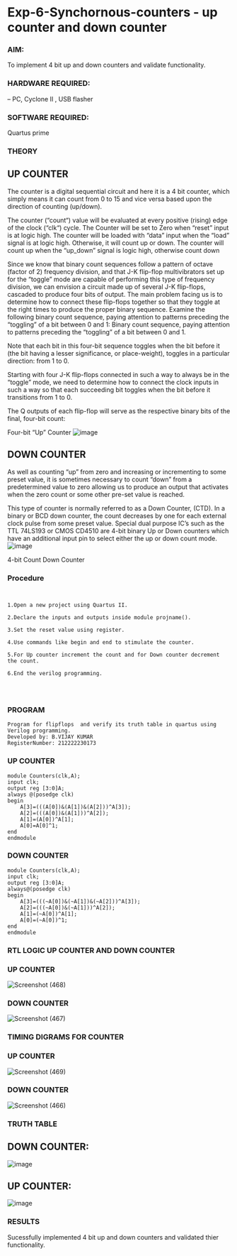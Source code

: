 # Exp-6-Synchornous-counters - up counter and down counter 


### AIM:

To implement 4 bit up and down counters and validate  functionality.


### HARDWARE REQUIRED:

– PC, Cyclone II , USB flasher


### SOFTWARE REQUIRED: 

Quartus prime

### THEORY 

## UP COUNTER 
The counter is a digital sequential circuit and here it is a 4 bit counter, which simply means it can count from 0 to 15 and vice versa based upon the direction of counting (up/down). 

The counter (“count“) value will be evaluated at every positive (rising) edge of the clock (“clk“) cycle.
The Counter will be set to Zero when “reset” input is at logic high.
The counter will be loaded with “data” input when the “load” signal is at logic high. Otherwise, it will count up or down.
The counter will count up when the “up_down” signal is logic high, otherwise count down

Since we know that binary count sequences follow a pattern of octave (factor of 2) frequency division, and that J-K flip-flop multivibrators set up for the “toggle” mode are capable of performing this type of frequency division, we can envision a circuit made up of several J-K flip-flops, cascaded to produce four bits of output.
The main problem facing us is to determine how to connect these flip-flops together so that they toggle at the right times to produce the proper binary sequence.
Examine the following binary count sequence, paying attention to patterns preceding the “toggling” of a bit between 0 and 1:
Binary count sequence, paying attention to patterns preceding the “toggling” of a bit between 0 and 1.

Note that each bit in this four-bit sequence toggles when the bit before it (the bit having a lesser significance, or place-weight), toggles in a particular direction: from 1 to 0.



 
 

Starting with four J-K flip-flops connected in such a way to always be in the “toggle” mode, we need to determine how to connect the clock inputs in such a way so that each succeeding bit toggles when the bit before it transitions from 1 to 0.

The Q outputs of each flip-flop will serve as the respective binary bits of the final, four-bit count:

 
 

Four-bit “Up” Counter
![image](https://user-images.githubusercontent.com/36288975/169644758-b2f4339d-9532-40c5-af40-8f4f8c942e2c.png)



## DOWN COUNTER 

As well as counting “up” from zero and increasing or incrementing to some preset value, it is sometimes necessary to count “down” from a predetermined value to zero allowing us to produce an output that activates when the zero count or some other pre-set value is reached.

This type of counter is normally referred to as a Down Counter, (CTD). In a binary or BCD down counter, the count decreases by one for each external clock pulse from some preset value. Special dual purpose IC’s such as the TTL 74LS193 or CMOS CD4510 are 4-bit binary Up or Down counters which have an additional input pin to select either the up or down count mode.
![image](https://user-images.githubusercontent.com/36288975/169644844-1a14e123-7228-4ed8-81a9-eb937dff4ac8.png)


4-bit Count Down Counter







### Procedure






```


1.Open a new project using Quartus II.

2.Declare the inputs and outputs inside module projname().

3.Set the reset value using register.

4.Use commands like begin and end to stimulate the counter.

5.For Up counter increment the count and for Down counter decrement the count.

6.End the verilog programming.




```

### PROGRAM 

```
Program for flipflops  and verify its truth table in quartus using Verilog programming.
Developed by: B.VIJAY KUMAR
RegisterNumber: 212222230173 

```
### UP COUNTER
```
module Counters(clk,A);
input clk;
output reg [3:0]A;
always @(posedge clk)
begin
	A[3]=(((A[0])&(A[1])&(A[2]))^A[3]);
	A[2]=(((A[0])&(A[1]))^A[2]);
	A[1]=(A[0])^A[1];
	A[0]=A[0]^1;
end
endmodule
```
### DOWN COUNTER
```
module Counters(clk,A);
input clk;
output reg [3:0]A;
always@(posedge clk)
begin
	A[3]=(((~A[0])&(~A[1])&(~A[2]))^A[3]);
	A[2]=(((~A[0])&(~A[1]))^A[2]);
	A[1]=(~A[0])^A[1];
	A[0]=(~A[0])^1;
end
endmodule
```

### RTL LOGIC UP COUNTER AND DOWN COUNTER  

### UP COUNTER

![Screenshot (468)](https://github.com/VIJAYKUMAR22007124/Exp-7-Synchornous-counters-/assets/119657657/d05bbb56-e91d-446e-a01d-79c943428b5e)



### DOWN COUNTER

![Screenshot (467)](https://github.com/VIJAYKUMAR22007124/Exp-7-Synchornous-counters-/assets/119657657/e6b601ad-48e4-4f42-a3a3-202948df1bc2)




### TIMING DIGRAMS FOR COUNTER  

### UP COUNTER

![Screenshot (469)](https://github.com/VIJAYKUMAR22007124/Exp-7-Synchornous-counters-/assets/119657657/65e32571-2410-4d48-9a31-17aae5d7ac5f)


### DOWN COUNTER

![Screenshot (466)](https://github.com/VIJAYKUMAR22007124/Exp-7-Synchornous-counters-/assets/119657657/b0424311-031c-4eef-b0d0-a35d08020ff1)




### TRUTH TABLE 

## DOWN COUNTER:
![image](https://github.com/VIJAYKUMAR22007124/Exp-7-Synchornous-counters-/assets/119657657/6ac026f4-496a-4aa0-a408-98e274f8252e)

## UP COUNTER:
![image](https://github.com/VIJAYKUMAR22007124/Exp-7-Synchornous-counters-/assets/119657657/7c469c93-b634-4f8e-9aad-c5591cd50dd0)


### RESULTS 

Sucessfully implemented 4 bit up and down counters and validated thier  functionality.

